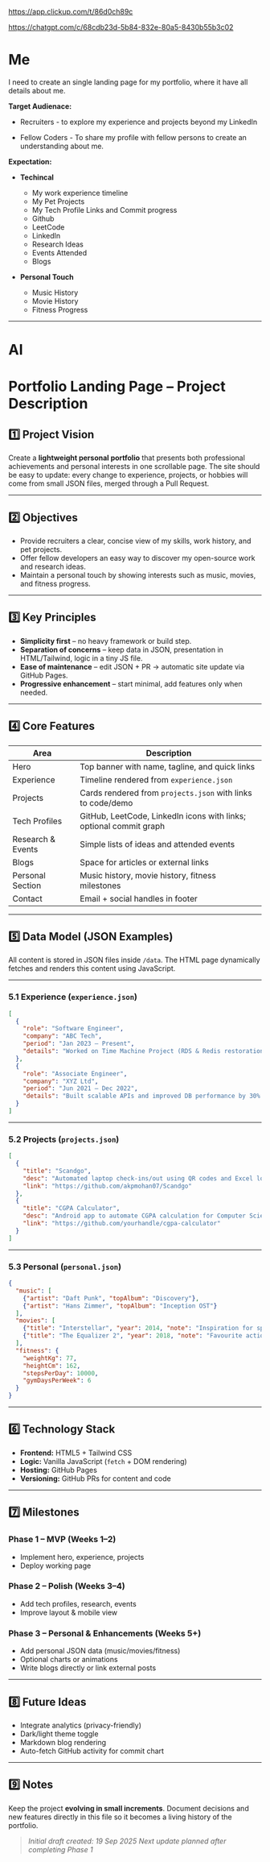https://app.clickup.com/t/86d0ch89c

https://chatgpt.com/c/68cdb23d-5b84-832e-80a5-8430b55b3c02



# Me
I need to create an single landing page for my portfolio, where it have all details about me.

**Target Audienace:**
- Recruiters  - to explore my experience and projects beyond my LinkedIn

- Fellow Coders - To share my profile with fellow persons to create an understanding about me.

**Expectation:**
- **Techincal**
    - My work experience timeline
    - My Pet Projects 
    - My Tech Profile Links and Commit progress
    - Github
    - LeetCode
    - LinkedIn
    - Research Ideas
    - Events Attended
    - Blogs

- **Personal Touch**
    - Music History
    - Movie History
    - Fitness Progress

---

# AI

# Portfolio Landing Page – Project Description

## 1️⃣ Project Vision

Create a **lightweight personal portfolio** that presents both professional achievements and personal interests in one scrollable page.
The site should be easy to update: every change to experience, projects, or hobbies will come from small JSON files, merged through a Pull Request.

---

## 2️⃣ Objectives

* Provide recruiters a clear, concise view of my skills, work history, and pet projects.
* Offer fellow developers an easy way to discover my open-source work and research ideas.
* Maintain a personal touch by showing interests such as music, movies, and fitness progress.

---

## 3️⃣ Key Principles

* **Simplicity first** – no heavy framework or build step.
* **Separation of concerns** – keep data in JSON, presentation in HTML/Tailwind, logic in a tiny JS file.
* **Ease of maintenance** – edit JSON + PR → automatic site update via GitHub Pages.
* **Progressive enhancement** – start minimal, add features only when needed.

---

## 4️⃣ Core Features

| Area              | Description                                                        |
| ----------------- | ------------------------------------------------------------------ |
| Hero              | Top banner with name, tagline, and quick links                     |
| Experience        | Timeline rendered from `experience.json`                           |
| Projects          | Cards rendered from `projects.json` with links to code/demo        |
| Tech Profiles     | GitHub, LeetCode, LinkedIn icons with links; optional commit graph |
| Research & Events | Simple lists of ideas and attended events                          |
| Blogs             | Space for articles or external links                               |
| Personal Section  | Music history, movie history, fitness milestones                   |
| Contact           | Email + social handles in footer                                   |

---

## 5️⃣ Data Model (JSON Examples)

All content is stored in JSON files inside `/data`.
The HTML page dynamically fetches and renders this content using JavaScript.

---

### 5.1 Experience (`experience.json`)

```json
[
  {
    "role": "Software Engineer",
    "company": "ABC Tech",
    "period": "Jan 2023 – Present",
    "details": "Worked on Time Machine Project (RDS & Redis restoration) and Azure integration."
  },
  {
    "role": "Associate Engineer",
    "company": "XYZ Ltd",
    "period": "Jun 2021 – Dec 2022",
    "details": "Built scalable APIs and improved DB performance by 30%."
  }
]
```

---

### 5.2 Projects (`projects.json`)

```json
[
  {
    "title": "Scandgo",
    "desc": "Automated laptop check-ins/out using QR codes and Excel logs for lab management.",
    "link": "https://github.com/akpmohan07/Scandgo"
  },
  {
    "title": "CGPA Calculator",
    "desc": "Android app to automate CGPA calculation for Computer Science students.",
    "link": "https://github.com/yourhandle/cgpa-calculator"
  }
]
```

---

### 5.3 Personal (`personal.json`)

```json
{
  "music": [
    {"artist": "Daft Punk", "topAlbum": "Discovery"},
    {"artist": "Hans Zimmer", "topAlbum": "Inception OST"}
  ],
  "movies": [
    {"title": "Interstellar", "year": 2014, "note": "Inspiration for space & physics interest"},
    {"title": "The Equalizer 2", "year": 2018, "note": "Favourite action movie"}
  ],
  "fitness": {
    "weightKg": 77,
    "heightCm": 162,
    "stepsPerDay": 10000,
    "gymDaysPerWeek": 6
  }
}
```

---

## 6️⃣ Technology Stack

* **Frontend:** HTML5 + Tailwind CSS
* **Logic:** Vanilla JavaScript (`fetch` + DOM rendering)
* **Hosting:** GitHub Pages
* **Versioning:** GitHub PRs for content and code

---

## 7️⃣ Milestones

### Phase 1 – MVP (Weeks 1–2)

* Implement hero, experience, projects
* Deploy working page

### Phase 2 – Polish (Weeks 3–4)

* Add tech profiles, research, events
* Improve layout & mobile view

### Phase 3 – Personal & Enhancements (Weeks 5+)

* Add personal JSON data (music/movies/fitness)
* Optional charts or animations
* Write blogs directly or link external posts

---

## 8️⃣ Future Ideas

* Integrate analytics (privacy-friendly)
* Dark/light theme toggle
* Markdown blog rendering
* Auto-fetch GitHub activity for commit chart

---

## 9️⃣ Notes

Keep the project **evolving in small increments**.
Document decisions and new features directly in this file so it becomes a living history of the portfolio.

> *Initial draft created: 19 Sep 2025*
> *Next update planned after completing Phase 1*
